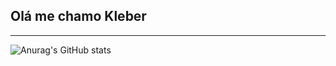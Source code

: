 ## Olá me chamo Kleber 
---
![Anurag's GitHub stats](https://github-readme-stats.vercel.app/api?username=anuraghazra&show_icons=true&theme=dark)
